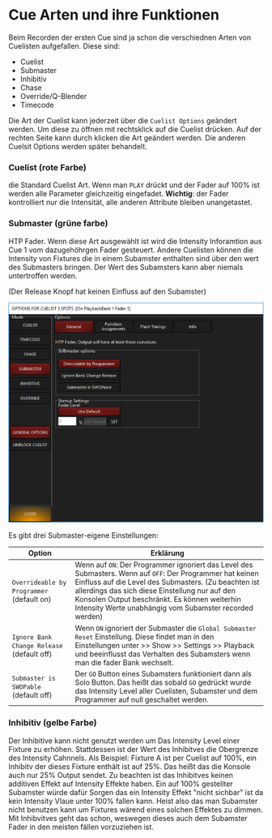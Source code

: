 # Cue Arten und ihre Funktionen

Beim Recorden der ersten Cue sind ja schon die verschiednen Arten von Cuelisten aufgefallen. Diese sind: 

- Cuelist
- Submaster
- Inhibitiv
- Chase
- Override/Q-Blender
- Timecode

Die Art der Cuelist kann jederzeit über die `Cuelist Options` geändert werden. Um diese zu öffnen mit rechtsklick auf die Cuelist drücken. Auf der rechten Seite kann durch klicken die Art geändert werden. Die anderen Cuelsit Options werden später behandelt.

### Cuelist (rote Farbe)

die Standard Cuelist Art. Wenn man `PLAY` drückt und der Fader auf 100% ist werden alle Parameter gleichzeitig eingefadet. **Wichtig**: der Fader kontrolliert nur die Intensität, alle anderen Attribute bleiben unangetastet.

### Submaster (grüne farbe)

HTP Fader. Wenn diese Art ausgewählt ist wird die Intensity Inforamtion aus Cue 1 vom dazugehöhrgen Fader gesteuert. Andere Cuelisten können die Intensity von Fixtures die in einem Subamster enthalten sind über den wert des Submasters bringen. Der Wert des Subamsters kann aber niemals untertroffen werden. 

(Der Release Knopf hat keinen Einfluss auf den Subamster)

![Sub](Pics/9.2_Submaster.PNG)

Es gibt drei Submaster-eigene Einstellungen:

| Option                                     | Erklärung                                                    |
| ------------------------------------------ | ------------------------------------------------------------ |
| `Overrideable by Programmer` (default on)  | Wenn auf `ON`: Der Programmer ignoriert das Level des Submasters. Wenn auf `OFF`: Der Programmer hat keinen Einfluss auf die Level des Submasters. (Zu beachten ist allerdings das sich diese Einstellung nur auf den Konsolen Output beschränkt. Es können weiterhin Intensity Werte unabhängig vom Subamster recorded werden) |
| `Ignore Bank Change Release` (default off) | Wenn `ON` ignoriert der Submaster die `Global Submaster Reset` Einstellung. Diese findet man in den Einstellungen unter >> Show >> Settings >> Playback und beeinflusst das Verhalten des Subamsters wenn man die fader Bank wechselt. |
| `Submaster is SWOPable` (default off)      | Der `GO` Button eines Subamsters funktioniert dann als Solo Button. Das heißt das sobald  `GO`  gedrückt wurde das Intensity Level aller Cuelisten, Subamster und dem Programmer auf null geschaltet werden. |

### Inhibitiv (gelbe Farbe)

Der Inhibitive kann nicht genutzt werden um Das Intensity Level einer Fixture zu erhöhen. Stattdessen ist der Wert des Inhibitves die Obergrenze des Intensity Cahnnels. Als Beispiel: Fixture A ist per Cuelist auf 100%, ein Inhibitv der dieses Fixture enthält ist auf 25%. Das heißt das die Konsole auch nur 25% Output sendet. Zu beachten ist das Inhibitves keinen additiven Effekt auf Intensity Effekte haben. Ein auf 100% gestellter Subamster würde dafür Sorgen das ein Intensity Effekt "nicht sichbar" ist da kein Intensity Vlaue unter 100% fallen kann. Heist also das man Subamster nicht benutzen kann um Fixtures wärend eines solchen Effektes zu dimmen. Mit Inhibvitves geht das schon, weswegen dieses auch dem Subamster Fader in den meisten fällen vorzuziehen ist.

